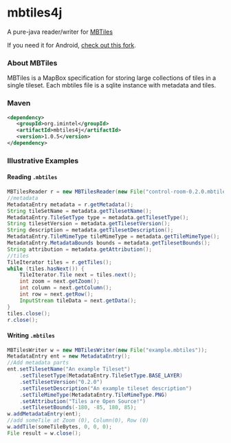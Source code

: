 # mbtiles4j

A pure-java reader/writer for [MBTiles](https://github.com/mapbox/mbtiles-spec/blob/master/1.2/spec.md)

If you need it for Android, [check out this fork](https://github.com/fullhdpixel/mbtiles4j).

### About MBTiles

MBTiles is a MapBox specification for storing large collections of tiles in a single tileset. Each mbtiles file  is a sqlite instance with metadata and tiles.

### Maven

```xml
<dependency>
   <groupId>org.imintel</groupId>
   <artifactId>mbtiles4j</artifactId>
   <version>1.0.5</version>
</dependency>
```

### Illustrative Examples

#### Reading `.mbtiles`

```java
MBTilesReader r = new MBTilesReader(new File("control-room-0.2.0.mbtiles"));
//metadata
MetadataEntry metadata = r.getMetadata();
String tileSetName = metadata.getTilesetName();
MetadataEntry.TileSetType type = metadata.getTilesetType();
String tilesetVersion = metadata.getTilesetVersion();
String description = metadata.getTilesetDescription();
MetadataEntry.TileMimeType tileMimeType = metadata.getTileMimeType();
MetadataEntry.MetadataBounds bounds = metadata.getTilesetBounds();
String attribution = metadata.getAttribution();
//tiles
TileIterator tiles = r.getTiles();
while (tiles.hasNext()) {
	TileIterator.Tile next = tiles.next();
	int zoom = next.getZoom();
	int column = next.getColumn();
	int row = next.getRow();
	InputStream tileData = next.getData();        
}
tiles.close();
r.close();
```

#### Writing `.mbtiles`

```java
MBTilesWriter w = new MBTilesWriter(new File("example.mbtiles"));
MetadataEntry ent = new MetadataEntry();
//Add metadata parts
ent.setTilesetName("An example Tileset")
	.setTilesetType(MetadataEntry.TileSetType.BASE_LAYER)
	.setTilesetVersion("0.2.0")
	.setTilesetDescription("An example tileset description")
	.setTileMimeType(MetadataEntry.TileMimeType.PNG)
	.setAttribution("Tiles are Open Source!")
	.setTilesetBounds(-180, -85, 180, 85);
w.addMetadataEntry(ent);
//add someTile at Zoom (0), Column(0), Row (0)
w.addTile(someTileBytes, 0, 0, 0);
File result = w.close();
```
